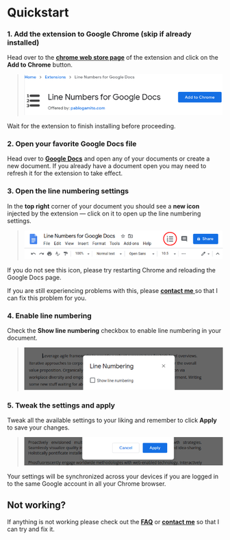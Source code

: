 # Quickstart

### 1. Add the extension to Google Chrome \(skip if already installed\)

Head over to the [**chrome web store page**](https://chrome.google.com/webstore/detail/line-numbers-for-google-d/mblodabbcapnkgcfnddfpfaamjckjlik) of the extension and click on the **Add to Chrome** button.

> [![Line Numbers for Google Docs Chrome Web Store](.gitbook/assets/quickstart-chrome-webstore.png)](https://chrome.google.com/webstore/detail/line-numbers-for-google-d/mblodabbcapnkgcfnddfpfaamjckjlik)

Wait for the extension to finish installing before proceeding.

### 2. Open your favorite Google Docs file

Head over to [**Google Docs**](https://docs.google.com/) and open any of your documents or create a new document. If you already have a document open you may need to refresh it for the extension to take effect.

### 3. Open the line numbering settings

In the **top right** corner of your document you should see a **new icon** injected by the extension — click on it to open up the line numbering settings.

> ![Line Numbers for Google Docs Tool Bar](.gitbook/assets/quickstart-docs-tool-bar.png)

If you do not see this icon, please try restarting Chrome and reloading the Google Docs page.

If you are still experiencing problems with this, please [**contact me** ]() so that I can fix this problem for you.

### 4. Enable line numbering

Check the **Show line numbering** checkbox to enable line numbering in your document.

> ![Line Numbers for Google Docs Enable Checkbox](.gitbook/assets/quickstart-enable-numbering.png)

### 5. Tweak the settings and apply

Tweak all the available settings to your liking and remember to click **Apply** to save your changes.

> ![Line Numbers for Google Docs Apply Settings](.gitbook/assets/quickstart-apply-settings.png)

Your settings will be synchronized across your devices if you are logged in to the same Google account in all your Chrome browser.

## Not working?

If anything is not working please check out the [**FAQ**](faq.md) or [**contact me**]() so that I can try and fix it.

